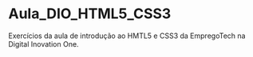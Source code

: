 # Aula_DIO_HTML5_CSS3
Exercícios da aula de introdução ao HMTL5 e CSS3 da EmpregoTech na Digital Inovation One.
